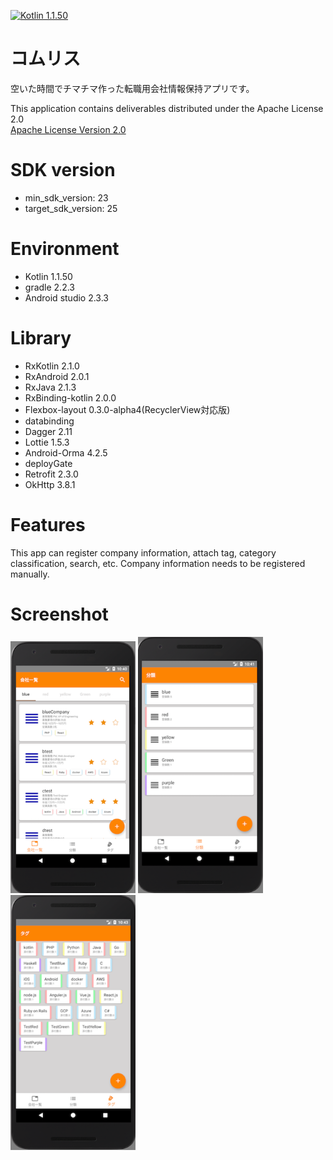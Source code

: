 [![Kotlin 1.1.50](https://img.shields.io/badge/Kotlin-1.1.50-blue.svg)](http://kotlinlang.org)

# コムリス
空いた時間でチマチマ作った転職用会社情報保持アプリです。

This application contains deliverables distributed under the Apache License 2.0  
[Apache License Version 2.0](http://www.apache.org/licenses/LICENSE-2.0)

# SDK version
* min_sdk_version: 23
* target_sdk_version: 25

# Environment
* Kotlin 1.1.50
* gradle 2.2.3
* Android studio 2.3.3

# Library
* RxKotlin 2.1.0
* RxAndroid 2.0.1
* RxJava 2.1.3
* RxBinding-kotlin 2.0.0
* Flexbox-layout 0.3.0-alpha4(RecyclerView対応版)
* databinding
* Dagger 2.11
* Lottie 1.5.3
* Android-Orma 4.2.5
* deployGate
* Retrofit 2.3.0
* OkHttp 3.8.1

# Features
This app can register company information, attach tag, category classification, search, etc.
Company information needs to be registered manually.

# Screenshot
<img src="images/01_main.png" width="200" /> <img src="images/02_category.png" width="200" /> <img src="images/03_tag.png" width="200" />
